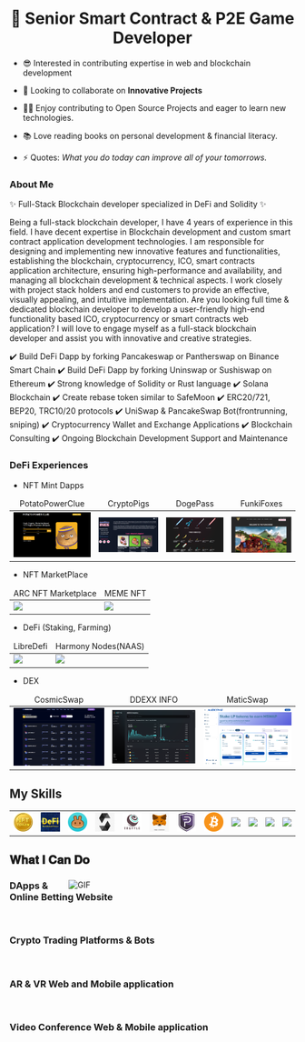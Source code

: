 
<h1 align="center" dir="auto">👋 Senior Smart Contract & P2E Game Developer</h1>
<p align="center">

- 😎 Interested in contributing expertise in web and blockchain development

- 👯 Looking to collaborate on **Innovative Projects**

- 👨‍💻 Enjoy contributing to Open Source Projects and eager to learn new technologies. 

- 📚 Love reading books on personal development & financial literacy. 

- ⚡ Quotes: *What you do today can improve all of your tomorrows.*
</p>

### About Me
<article class="markdown-body entry-content container-lg f5" itemprop="text"><p dir="auto"><g-emoji class="g-emoji" alias="sparkles" fallback-src="https://github.githubassets.com/images/icons/emoji/unicode/2728.png">✨</g-emoji> Full-Stack Blockchain developer specialized in DeFi and Solidity <g-emoji class="g-emoji" alias="sparkles" fallback-src="https://github.githubassets.com/images/icons/emoji/unicode/2728.png">✨</g-emoji></p>
<p dir="auto">Being a full-stack blockchain developer, I have 4 years of experience in this field.
I have decent expertise in Blockchain development and custom smart contract application development technologies.
I am responsible for designing and implementing new innovative features and functionalities, establishing the blockchain, cryptocurrency, ICO, smart contracts application architecture, ensuring high-performance and availability, and managing all blockchain development &amp; technical aspects.
I work closely with project stack holders and end customers to provide an effective, visually appealing, and intuitive implementation.
Are you looking full time &amp; dedicated blockchain developer to develop a user-friendly high-end functionality based ICO, cryptocurrency or smart contracts web application?
I will love to engage myself as a full-stack blockchain developer and assist you with innovative and creative strategies.</p>
<p dir="auto"><g-emoji class="g-emoji" alias="heavy_check_mark" fallback-src="https://github.githubassets.com/images/icons/emoji/unicode/2714.png">✔️</g-emoji> Build DeFi Dapp by forking Pancakeswap or Pantherswap on Binance Smart Chain
<g-emoji class="g-emoji" alias="heavy_check_mark" fallback-src="https://github.githubassets.com/images/icons/emoji/unicode/2714.png">✔️</g-emoji> Build DeFi Dapp by forking Uninswap or Sushiswap on Ethereum
<g-emoji class="g-emoji" alias="heavy_check_mark" fallback-src="https://github.githubassets.com/images/icons/emoji/unicode/2714.png">✔️</g-emoji> Strong knowledge of Solidity or Rust language
<g-emoji class="g-emoji" alias="heavy_check_mark" fallback-src="https://github.githubassets.com/images/icons/emoji/unicode/2714.png">✔️</g-emoji> Solana Blockchain
<g-emoji class="g-emoji" alias="heavy_check_mark" fallback-src="https://github.githubassets.com/images/icons/emoji/unicode/2714.png">✔️</g-emoji> Create rebase token similar to SafeMoon
<g-emoji class="g-emoji" alias="heavy_check_mark" fallback-src="https://github.githubassets.com/images/icons/emoji/unicode/2714.png">✔️</g-emoji> ERC20/721, BEP20, TRC10/20 protocols
<g-emoji class="g-emoji" alias="heavy_check_mark" fallback-src="https://github.githubassets.com/images/icons/emoji/unicode/2714.png">✔️</g-emoji> UniSwap &amp; PancakeSwap Bot(frontrunning, sniping)
<g-emoji class="g-emoji" alias="heavy_check_mark" fallback-src="https://github.githubassets.com/images/icons/emoji/unicode/2714.png">✔️</g-emoji> Cryptocurrency Wallet and Exchange Applications
<g-emoji class="g-emoji" alias="heavy_check_mark" fallback-src="https://github.githubassets.com/images/icons/emoji/unicode/2714.png">✔️</g-emoji> Blockchain Consulting
<g-emoji class="g-emoji" alias="heavy_check_mark" fallback-src="https://github.githubassets.com/images/icons/emoji/unicode/2714.png">✔️</g-emoji> Ongoing Blockchain Development Support and Maintenance</p>
</article>


### DeFi Experiences
- NFT Mint Dapps
<table>
    <thead align="center">
        <tr>
            <td>PotatoPowerClue</td>
            <td>CryptoPigs</td>           
            <td>DogePass</td>
            <td>FunkiFoxes</td>
        </tr>
    </thead>
    <tr>
        <td>
            <a href="https://mint.potatopower.club/">
                <img src="https://github.com/kroim/profile/blob/master/projects/PotatoPowerClub.png?raw=true" width="200">
            </a>
        </td>
        <td>
            <a href="https://cryptopigs.one/#/">
                <img src="https://github.com/kroim/profile/blob/master/projects/CryptoPig.png?raw=true" width="200">
            </a>
        </td>           
       <td>
            <a href="https://crypto-swords.com/" target="_blank">
                <img src="https://github.com/kroim/profile/blob/master/projects/CryptoSwords.png?raw=true" width="200">
            </a>
        </td>  
        <td>
            <a href="https://funkifoxes.com/">
                <img src="https://github.com/kroim/profile/blob/master/projects/FunkiFoxes.png?raw=true" width="200">
            </a>
        </td>             
    </tr>   
</table>

- NFT MarketPlace
<table>
    <thead align="center">
        <tr>
            <td>ARC NFT Marketplace</td>
            <td>MEME NFT</td>
        </tr>
    </thead>
    <tr>
        <td>
            <a href="http://arc.market">
                <img src="https://user-images.githubusercontent.com/94480152/170895706-cf1fa20f-50b7-4401-88a7-714a4c9bb786.jpg" width="200">
            </a>
        </td> 
        <td>
            <a href="https://memenft-test-market.netlify.app/">
                <img src="https://user-images.githubusercontent.com/94480152/170895818-68b1faa8-968b-4dbd-aa83-815e0f6d3c1c.png" width="200">
            </a>
        </td>
    </tr>
</table>

- DeFi (Staking, Farming)
<table>
    <thead align="center">
        <tr>
            <td>LibreDefi</td>
            <td>Harmony Nodes(NAAS)</td>
        </tr>
    </thead>
    <tr>
        <td>
            <a href="http://app.libredefi.io">
                <img src="https://user-images.githubusercontent.com/94480152/166793376-7a8ed1a7-9cf3-4523-8ae9-eba12c69f81f.png?raw=true" width="200">
            </a>
        </td>
        <td>
            <a href="https://harmony-nass-dapp.vercel.app/">
                <img src="https://user-images.githubusercontent.com/94480152/166799287-85517343-9cd7-4fa4-b504-95a1b49661d5.png" width="200">
            </a>
        </td> 
    </tr>
</table>

- DEX
<table>
    <thead align="center">
        <tr>
            <td>CosmicSwap</td>
            <td>DDEXX INFO</td>
            <td>MaticSwap</td>  
        </tr>
    </thead>
    <tr>
        <td>
            <a href="https://app.cosmicswap.finance/">
                <img src="https://github.com/kroim/profile/blob/master/projects/cosmicswap.png?raw=true" width="200">
            </a>
        </td>          
        <td>
            <a href="http://analytics.ddexx.io">
                <img src="https://github.com/kroim/profile/blob/master/projects/ddexinfo.png?raw=true" width="200">
            </a>
        </td>   
        <td>
            <a href="https://maticfront.web.app/farms">
                <img src="https://github.com/kroim/profile/blob/master/projects/maticswap.png?raw=true" width="200">
            </a>
        </td> 
    </tr>  
</table>
  
## My Skills

<table>
  <tr>
    <td><img src="https://github.com/kroim/profile/blob/master/icons/icon_nft.png?raw=true" width="200"></td>
      <td><img src="https://github.com/kroim/profile/blob/master/icons/icon_defi.png?raw=true" width="200"></td>
      <td><img src="https://github.com/kroim/profile/blob/master/icons/icon_pancake.png?raw=true" width="200"></td>
      <td><img src="https://github.com/kroim/profile/blob/master/icons/icon_solidity.png?raw=true" width="200"></td>
      <td><img src="https://github.com/kroim/profile/blob/master/icons/icon_truffle.png?raw=true" width="200"></td>
      <td><img src="https://github.com/kroim/profile/blob/master/icons/icon_metamask.png?raw=true" width="200"></td>
      <td><img src="https://github.com/kroim/profile/blob/master/icons/icon_pivx.png?raw=true" width="200"></td>
      <td><img src="https://github.com/kroim/profile/blob/master/icons/icon_bitcoin.png?raw=true" width="200"></td>
      <td><img src="https://cdn.iconscout.com/icon/free/png-128/node-1174925.png" width="200"></td>
      <td><img src="https://cdn.iconscout.com/icon/free/png-128/react-1175109.png" width="200"></td>
      <td><img src="https://cdn.iconscout.com/icon/free/png-64/angular-3-226070.png" width="100"></td>
      <td><img src="https://cdn.iconscout.com/icon/free/png-128/vue-282497.png" width="200"></td>
    </tr>
</table>

<!-- <img align="left" src="https://visitor-badge.laobi.icu/badge?page_id=robpark04.robpark04" />
<img align="right" src="https://img.shields.io/github/followers/robpark04?label=Follow&style=social" />
<h1 align="center"></h1>
<img align="left" height="300px" src="https://activity-graph.herokuapp.com/graph?username=robpark04&theme=github&count_private=true" /> -->




## 𝐖𝐡𝐚𝐭 𝐈 𝐂𝐚𝐧 𝐃𝐨

<div>
  <img align="right" alt="GIF" src="https://github.com/abhisheknaiidu/abhisheknaiidu/blob/master/code.gif?raw=true" width="400" />

  ### DApps & Online Betting Website
  <br />

  ### Crypto Trading Platforms & Bots
  <br />

  ### AR & VR Web and Mobile application
  <br />

  ### Video Conference Web & Mobile application
  <br />

</div>


